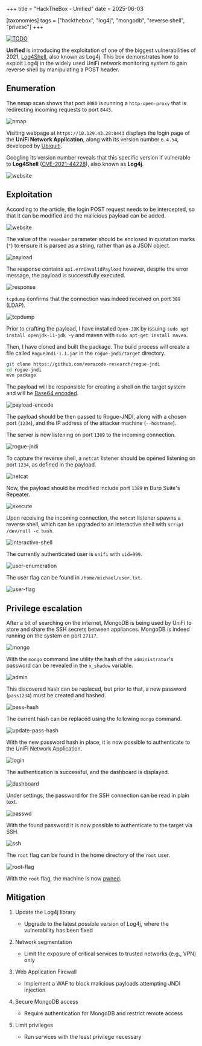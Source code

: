 +++
title = "HackTheBox - Unified"
date = 2025-06-03

[taxonomies]
tags = ["hackthebox", "log4j", "mongodb", "reverse shell", "privesc"]
+++

[![TODO](/pictures/articles/htb/unified/00-cover.png)](https://www.hackthebox.com/achievement/machine/447801/441)

**Unified** is introducing the exploitation of one of the biggest
vulnerabilities of 2021, [Log4Shell](https://en.wikipedia.org/wiki/Log4Shell),
also known as Log4j. This box demonstrates how to exploit Log4j in the widely
used UniFi network monitoring system to gain reverse shell by manipulating
a POST header.


<!-- more -->


## Enumeration

<!-- Enumeration {{{-->
The nmap scan shows that port `8080` is running a `http-open-proxy` that is
redirecting incoming requests to port `8443`.

![nmap](/pictures/articles/htb/unified/01-nmap.png)

Visiting webpage at `https://10.129.43.28:8443` displays the login page of the
**UniFi Network Application**, along with its version number `6.4.54`,
developed by [Ubiquiti](https://ui.com/download/unifi).

Googling its version number reveals that this specific version if vulnerable to
**Log4Shell** ([CVE-2021-44228](https://nvd.nist.gov/vuln/detail/CVE-2021-44228)),
also known as **Log4j**.

![website](/pictures/articles/htb/unified/02-website.png)

<!-- }}} -->

## Exploitation

<!-- Exploitation {{{-->

According to the article, the login POST request needs to be intercepted,
so that it can be modified and the malicious payload can be added.

![website](/pictures/articles/htb/unified/03-login-request.png)

The value of the `remember` parameter should be enclosed in quotation marks
(`"`) to ensure it is parsed as a string, rather than as a JSON object.

![payload](/pictures/articles/htb/unified/04-payload.png)

The response contains `api.errInvalidPayload` however, despite the error
message, the payload is successfully executed.

![response](/pictures/articles/htb/unified/05-response.png)

`tcpdump` confirms that the connection was indeed received on port `389` (LDAP).

![tcpdump](/pictures/articles/htb/unified/06-tcpdump.png)

Prior to crafting the payload, I have installed `Open-JDK` by issuing
`sudo apt install openjdk-11-jdk -y` and maven with
`sudo apt-get install maven`.

Then, I have cloned and built the package. The build process will create a file
called `RogueJndi-1.1.jar` in the `rogue-jndi/target` directory.
```sh
git clone https://github.com/veracode-research/rogue-jndi
cd rogue-jndi
mvn package
```

The payload will be responsible for creating a shell on the target system
and will be [Base64 encoded](https://en.wikipedia.org/wiki/Base64).

![payload-encode](/pictures/articles/htb/unified/07-payload-encode.png)

The payload should be then passed to Rogue-JNDI, along with a chosen port
(`1234`), and the IP address of the attacker machine (`--hostname`).

The server is now listening on port `1389` to the incoming connection.

![rogue-jndi](/pictures/articles/htb/unified/08-rogue-jndi.png)

To capture the reverse shell, a `netcat` listener should be opened listening on
port `1234`, as defined in the payload.

![netcat](/pictures/articles/htb/unified/09-netcat.png)

Now, the payload should be modified include port `1389`
in Burp Suite's Repeater.

![execute](/pictures/articles/htb/unified/10-execute.png)

Upon receiving the incoming connection, the `netcat` listener spawns
a reverse shell, which can be upgraded to an interactive shell with
`script /dev/null -c bash`.

![interactive-shell](/pictures/articles/htb/unified/11-interactive-shell.png)

The currently authenticated user is `unifi` with `uid=999`.

![user-enumeration](/pictures/articles/htb/unified/12-user-enumeration.png)

The user flag can be found in `/home/michael/user.txt`.

![user-flag](/pictures/articles/htb/unified/13-user-flag.png)

<!-- }}} -->

## Privilege escalation

<!-- Privilege escalation {{{-->

After a bit of searching on the internet, MongoDB is being used by UniFi to
store and share the SSH secrets between appliances. MongoDB is indeed running on
the system on port `27117`.

![mongo](/pictures/articles/htb/unified/14-mongo.png)

With the `mongo` command line utility the hash of the `administrator`'s password
can be revealed in the `x_shadow` variable.

![admin](/pictures/articles/htb/unified/15-admin.png)

This discovered hash can be replaced, but prior to that,
a new password (`pass1234`) must be created and hashed.

![pass-hash](/pictures/articles/htb/unified/16-pass-hash.png)

The current hash can be replaced using the following `mongo` command.

![update-pass-hash](/pictures/articles/htb/unified/17-update-pass-hash.png)

With the new password hash in place, it is now possible to authenticate to the
UniFi Network Application.

![login](/pictures/articles/htb/unified/18-login.png)

The authentication is successful, and the dashboard is displayed.

![dashboard](/pictures/articles/htb/unified/19-dashboard.png)

Under settings, the password for the SSH connection can be read in plain text.

![passwd](/pictures/articles/htb/unified/20-passwd.png)

With the found password it is now possible to authenticate to the target
via SSH.

![ssh](/pictures/articles/htb/unified/21-ssh.png)

The `root` flag can be found in the home directory of the `root` user.

![root-flag](/pictures/articles/htb/unified/22-root-flag.png)

With the `root` flag, the machine is now [pwned](https://www.hackthebox.com/achievement/machine/447801/441).

<!-- }}} -->

## Mitigation

<!-- Mitigation {{{-->
1. Update the Log4j library
    - Upgrade to the latest possible version of Log4j, where the vulnerability
    has been fixed

2. Network segmentation
    - Limit the exposure of critical services to trusted networks (e.g., VPN)
    only

3. Web Application Firewall
    - Implement a WAF to block malicious payloads attempting JNDI injection

4. Secure MongoDB access
    - Require authentication for MongoDB and restrict remote access

5. Limit privileges
    - Run services with the least privilege necessary
<!-- }}} -->
